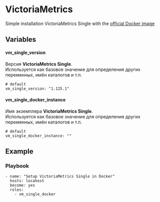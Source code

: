 # VictoriaMetrics

Simple installation VictoriaMetrics Single with the [official Docker image](https://hub.docker.com/r/victoriametrics/victoria-metrics/)

## Variables
#### vm_single_version
Версия **VictoriaMetrics Single**.<br/>
Используется как базовое значение для определения других переменных, имён каталогов и т.п.
```
# default
vm_single_version: "1.125.1"
```

#### vm_single_docker_instance
Имя экземпляра **VictoriaMetrics Single**.<br/>
Используется как базовое значение для определения других переменных, имён каталогов и т.п.
```
# default
vm_single_docker_instance: ""
```


## Example
### Playbook
```
- name: "Setup VictoriaMetrics Single in Docker"
  hosts: locahost
  become: yes
  roles:
    - vm_single_docker
```
